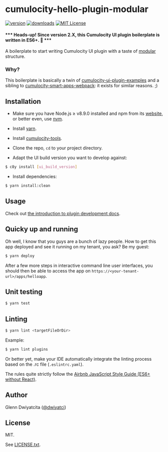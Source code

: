 # cumulocity-hello-plugin-modular

[![version](https://img.shields.io/npm/v/cumulocity-hello-plugin-modular.svg)](https://www.npmjs.com/package/cumulocity-hello-plugin-modular)
[![downloads](https://img.shields.io/npm/dt/cumulocity-hello-plugin-modular.svg)](http://npm-stat.com/charts.html?package=cumulocity-hello-plugin-modular)
[![MIT License](https://img.shields.io/github/license/mashape/apistatus.svg)](https://raw.githubusercontent.com/dwiyatci/cumulocity-hello-plugin-modular/master/LICENSE.txt)

#### *** Heads-up! Since version 2.X, this Cumulocity UI plugin boilerplate is written in ES6+. 🎉 ***

A boilerplate to start writing Cumulocity UI plugin with a taste of [modular](https://github.com/johnpapa/angular-styleguide/blob/master/a1/README.md#folders-by-feature-structure) structure.

### Why?
This boilerplate is basically a twin of [cumulocity-ui-plugin-examples](https://bitbucket.org/m2m/cumulocity-ui-plugin-examples) and a sibling to [cumulocity-smart-apps-webpack](https://github.com/dwiyatci/cumulocity-smart-apps-webpack): it exists for similar reasons. ;)

## Installation
* Make sure you have Node.js ≥ v8.9.0 installed and npm from its [website](https://nodejs.org), or better even, use [nvm](https://github.com/creationix/nvm).

- Install [yarn](https://yarnpkg.com/en/docs/install).

- Install [cumulocity-tools](https://www.npmjs.com/package/cumulocity-tools).

- Clone the repo, `cd` to your project directory.

- Adapt the UI build version you want to develop against:
```bash
$ c8y install [ui_build_version]
```

- Install dependencies:
```bash
$ yarn install:clean
```

## Usage
Check out [the introduction to plugin development docs](http://cumulocity.com/guides/web/introduction).

## Quicky up and running
Oh well, I know that you guys are a bunch of lazy people. How to get this app deployed and see it running on my tenant, you ask? Be my guest:

```bash
$ yarn deploy
```

After a few more steps in interactive command line user interfaces, you should then be able to access the app on `https://<your-tenant-url>/apps/helloapp`.

## Unit testing
```bash
$ yarn test
```

## Linting
```bash
$ yarn lint <targetFileOrDir>
```

Example:
```bash
$ yarn lint plugins
```

Or better yet, make your IDE automatically integrate the linting process based on the .rc file (`.eslintrc.yaml`).

The rules quite strictly follow the [Airbnb JavaScript Style Guide (ES6+ without React)](https://github.com/airbnb/javascript).

## Author
Glenn Dwiyatcita ([@dwiyatci](http://tiny.cc/dwiyatci))

## License
MIT.

See [LICENSE.txt](LICENSE.txt).
